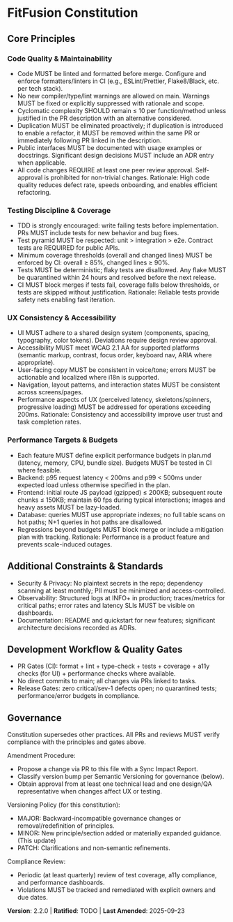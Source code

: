 <!--
Sync Impact Report
- Version change: 2.1.1 → 2.2.0
- Modified principles: N/A (template placeholders replaced with concrete principles)
- Added principles:
  - Code Quality & Maintainability
  - Testing Discipline & Coverage
  - UX Consistency & Accessibility
  - Performance Targets & Budgets
- Added sections:
  - Additional Constraints & Standards
  - Development Workflow & Quality Gates
- Removed sections:
  - Placeholder Principle 5
- Templates requiring updates:
  - .specify/templates/plan-template.md (✅ updated to reference .specify/memory/constitution.md and Constitution v2.2.0)
  - .specify/templates/spec-template.md (✅ aligned; no constitution path references)
  - .specify/templates/tasks-template.md (✅ aligned; no constitution path references)
- Follow-up TODOs:
  - Set RATIFICATION_DATE (original adoption date) in YYYY-MM-DD.
-->

# FitFusion Constitution

## Core Principles

### Code Quality & Maintainability
- Code MUST be linted and formatted before merge. Configure and enforce formatters/linters in CI (e.g., ESLint/Prettier, Flake8/Black, etc. per tech stack).
- No new compiler/type/lint warnings are allowed on main. Warnings MUST be fixed or explicitly suppressed with rationale and scope.
- Cyclomatic complexity SHOULD remain ≤ 10 per function/method unless justified in the PR description with an alternative considered.
- Duplication MUST be eliminated proactively; if duplication is introduced to enable a refactor, it MUST be removed within the same PR or immediately following PR linked in the description.
- Public interfaces MUST be documented with usage examples or docstrings. Significant design decisions MUST include an ADR entry when applicable.
- All code changes REQUIRE at least one peer review approval. Self-approval is prohibited for non-trivial changes.
Rationale: High code quality reduces defect rate, speeds onboarding, and enables efficient refactoring.

### Testing Discipline & Coverage
- TDD is strongly encouraged: write failing tests before implementation. PRs MUST include tests for new behavior and bug fixes.
- Test pyramid MUST be respected: unit > integration > e2e. Contract tests are REQUIRED for public APIs.
- Minimum coverage thresholds (overall and changed lines) MUST be enforced by CI: overall ≥ 85%, changed lines ≥ 90%.
- Tests MUST be deterministic; flaky tests are disallowed. Any flake MUST be quarantined within 24 hours and resolved before the next release.
- CI MUST block merges if tests fail, coverage falls below thresholds, or tests are skipped without justification.
Rationale: Reliable tests provide safety nets enabling fast iteration.

### UX Consistency & Accessibility
- UI MUST adhere to a shared design system (components, spacing, typography, color tokens). Deviations require design review approval.
- Accessibility MUST meet WCAG 2.1 AA for supported platforms (semantic markup, contrast, focus order, keyboard nav, ARIA where appropriate).
- User-facing copy MUST be consistent in voice/tone; errors MUST be actionable and localized where i18n is supported.
- Navigation, layout patterns, and interaction states MUST be consistent across screens/pages.
- Performance aspects of UX (perceived latency, skeletons/spinners, progressive loading) MUST be addressed for operations exceeding 200ms.
Rationale: Consistency and accessibility improve user trust and task completion rates.

### Performance Targets & Budgets
- Each feature MUST define explicit performance budgets in plan.md (latency, memory, CPU, bundle size). Budgets MUST be tested in CI where feasible.
- Backend: p95 request latency < 200ms and p99 < 500ms under expected load unless otherwise specified in the plan.
- Frontend: initial route JS payload (gzipped) ≤ 200KB; subsequent route chunks ≤ 150KB; maintain 60 fps during typical interactions; images and heavy assets MUST be lazy-loaded.
- Database: queries MUST use appropriate indexes; no full table scans on hot paths; N+1 queries in hot paths are disallowed.
- Regressions beyond budgets MUST block merge or include a mitigation plan with tracking.
Rationale: Performance is a product feature and prevents scale-induced outages.

## Additional Constraints & Standards
- Security & Privacy: No plaintext secrets in the repo; dependency scanning at least monthly; PII must be minimized and access-controlled.
- Observability: Structured logs at INFO+ in production; traces/metrics for critical paths; error rates and latency SLIs MUST be visible on dashboards.
- Documentation: README and quickstart for new features; significant architecture decisions recorded as ADRs.

## Development Workflow & Quality Gates
- PR Gates (CI): format + lint + type-check + tests + coverage + a11y checks (for UI) + performance checks where available.
- No direct commits to main; all changes via PRs linked to tasks.
- Release Gates: zero critical/sev-1 defects open; no quarantined tests; performance/error budgets in compliance.

## Governance
Constitution supersedes other practices. All PRs and reviews MUST verify compliance with the principles and gates above.

Amendment Procedure:
- Propose a change via PR to this file with a Sync Impact Report.
- Classify version bump per Semantic Versioning for governance (below).
- Obtain approval from at least one technical lead and one design/QA representative when changes affect UX or testing.

Versioning Policy (for this constitution):
- MAJOR: Backward-incompatible governance changes or removal/redefinition of principles.
- MINOR: New principle/section added or materially expanded guidance. (This update)
- PATCH: Clarifications and non-semantic refinements.

Compliance Review:
- Periodic (at least quarterly) review of test coverage, a11y compliance, and performance dashboards.
- Violations MUST be tracked and remediated with explicit owners and due dates.

**Version**: 2.2.0 | **Ratified**: TODO | **Last Amended**: 2025-09-23
<!-- Previous: Version: 2.1.1 | Ratified: (unknown) | Last Amended: (unknown) -->